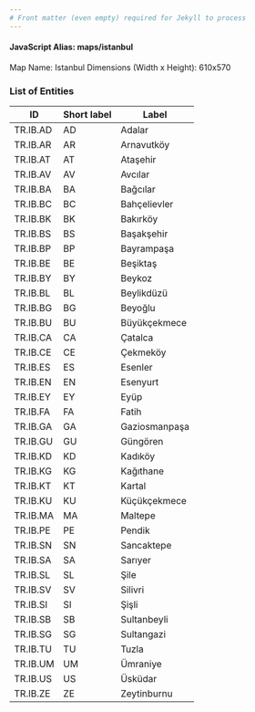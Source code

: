```yaml
---
# Front matter (even empty) required for Jekyll to process
---
```


#### JavaScript Alias: maps/istanbul

Map Name: Istanbul
Dimensions (Width x Height): 610x570





### List of Entities

ID | Short label | Label
---|---|---|
TR.IB.AD | AD | Adalar
TR.IB.AR | AR | Arnavutköy
TR.IB.AT | AT | Ataşehir
TR.IB.AV | AV | Avcılar
TR.IB.BA | BA | Bağcılar
TR.IB.BC | BC | Bahçelievler
TR.IB.BK | BK | Bakırköy
TR.IB.BS | BS | Başakşehir
TR.IB.BP | BP | Bayrampaşa
TR.IB.BE | BE | Beşiktaş
TR.IB.BY | BY | Beykoz
TR.IB.BL | BL | Beylikdüzü
TR.IB.BG | BG | Beyoğlu
TR.IB.BU | BU | Büyükçekmece
TR.IB.CA | CA | Çatalca
TR.IB.CE | CE | Çekmeköy
TR.IB.ES | ES | Esenler
TR.IB.EN | EN | Esenyurt
TR.IB.EY | EY | Eyüp
TR.IB.FA | FA | Fatih
TR.IB.GA | GA | Gaziosmanpaşa
TR.IB.GU | GU | Güngören
TR.IB.KD | KD | Kadıköy
TR.IB.KG | KG | Kağıthane
TR.IB.KT | KT | Kartal
TR.IB.KU | KU | Küçükçekmece
TR.IB.MA | MA | Maltepe
TR.IB.PE | PE | Pendik
TR.IB.SN | SN | Sancaktepe
TR.IB.SA | SA | Sarıyer
TR.IB.SL | SL | Şile
TR.IB.SV | SV | Silivri
TR.IB.SI | SI | Şişli
TR.IB.SB | SB | Sultanbeyli
TR.IB.SG | SG | Sultangazi
TR.IB.TU | TU | Tuzla
TR.IB.UM | UM | Ümraniye
TR.IB.US | US | Üsküdar
TR.IB.ZE | ZE | Zeytinburnu		